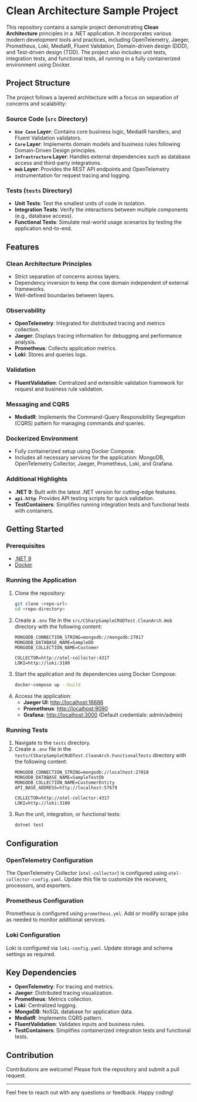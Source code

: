 
# Clean Architecture Sample Project

This repository contains a sample project demonstrating **Clean Architecture** principles in a .NET application. It incorporates various modern development tools and practices, including OpenTelemetry, Jaeger, Prometheus, Loki, MediatR, Fluent Validation, Domain-driven design (DDD), and Test-driven design (TDD). The project also includes unit tests, integration tests, and functional tests, all running in a fully containerized environment using Docker.

## Project Structure

The project follows a layered architecture with a focus on separation of concerns and scalability:

### **Source Code (`src` Directory)**
- **`Use Case` Layer**: Contains core business logic, MediatR handlers, and Fluent Validation validators.
- **`Core` Layer**: Implements domain models and business rules following Domain-Driven Design principles.
- **`Infrastructure` Layer**: Handles external dependencies such as database access and third-party integrations.
- **`Web` Layer**: Provides the REST API endpoints and OpenTelemetry instrumentation for request tracing and logging.

### **Tests (`tests` Directory)**
- **Unit Tests**: Test the smallest units of code in isolation.
- **Integration Tests**: Verify the interactions between multiple components (e.g., database access).
- **Functional Tests**: Simulate real-world usage scenarios by testing the application end-to-end.

## Features

### **Clean Architecture Principles**
- Strict separation of concerns across layers.
- Dependency inversion to keep the core domain independent of external frameworks.
- Well-defined boundaries between layers.

### **Observability**
- **OpenTelemetry**: Integrated for distributed tracing and metrics collection.
- **Jaeger**: Displays tracing information for debugging and performance analysis.
- **Prometheus**: Collects application metrics.
- **Loki**: Stores and queries logs.

### **Validation**
- **FluentValidation**: Centralized and extensible validation framework for request and business rule validation.

### **Messaging and CQRS**
- **MediatR**: Implements the Command-Query Responsibility Segregation (CQRS) pattern for managing commands and queries.

### **Dockerized Environment**
- Fully containerized setup using Docker Compose.
- Includes all necessary services for the application: MongoDB, OpenTelemetry Collector, Jaeger, Prometheus, Loki, and Grafana.

### **Additional Highlights**
- **.NET 9**: Built with the latest .NET version for cutting-edge features.
- **`api.http`**: Provides API testing scripts for quick validation.
- **TestContainers**: Simplifies running integration tests and functional tests with containers.

## Getting Started

### Prerequisites
- [.NET 9](https://dotnet.microsoft.com/)
- [Docker](https://www.docker.com/)

### Running the Application
1. Clone the repository:
   ```bash
   git clone <repo-url>
   cd <repo-directory>
   ```
2. Create a `.env` file in the `src/CSharpSampleCRUDTest.CleanArch.Web`  directory with the following content:
   ```env
   MONGODB_CONNECTION_STRING=mongodb://mongodb:27017
   MONGODB_DATABASE_NAME=SampleDb
   MONGODB_COLLECTION_NAME=Customer

   COLLECTOR=http://otel-collector:4317
   LOKI=http://loki:3100
   ```
3. Start the application and its dependencies using Docker Compose:
   ```bash
   docker-compose up --build
   ```
4. Access the application:
   - **Jaeger UI**: [http://localhost:16686](http://localhost:16686)
   - **Prometheus**: [http://localhost:9090](http://localhost:9090)
   - **Grafana**: [http://localhost:3000](http://localhost:3000) (Default credentials: admin/admin)

### Running Tests
1. Navigate to the `tests` directory.
2. Create a `.env` file in the `tests/CSharpSampleCRUDTest.CleanArch.FunctionalTests`  directory with the following content:
   ```env
   MONGODB_CONNECTION_STRING=mongodb://localhost:27018 
   MONGODB_DATABASE_NAME=SampleTestDb
   MONGODB_COLLECTION_NAME=CustomerEntity
   API_BASE_ADDRESS=http://localhost:57679

   COLLECTOR=http://otel-collector:4317
   LOKI=http://loki:3100
   ```
3. Run the unit, integration, or functional tests:
   ```bash
   dotnet test
   ```

## Configuration

### **OpenTelemetry Configuration**
The OpenTelemetry Collector (`otel-collector`) is configured using `otel-collector-config.yaml`. Update this file to customize the receivers, processors, and exporters.

### **Prometheus Configuration**
Prometheus is configured using `prometheus.yml`. Add or modify scrape jobs as needed to monitor additional services.

### **Loki Configuration**
Loki is configured via `loki-config.yaml`. Update storage and schema settings as required.

## Key Dependencies
- **OpenTelemetry**: For tracing and metrics.
- **Jaeger**: Distributed tracing visualization.
- **Prometheus**: Metrics collection.
- **Loki**: Centralized logging.
- **MongoDB**: NoSQL database for application data.
- **MediatR**: Implements CQRS pattern.
- **FluentValidation**: Validates inputs and business rules.
- **TestContainers**: Simplifies containerized integration tests and functional tests.

## Contribution
Contributions are welcome! Please fork the repository and submit a pull request.

---
Feel free to reach out with any questions or feedback. Happy coding!

